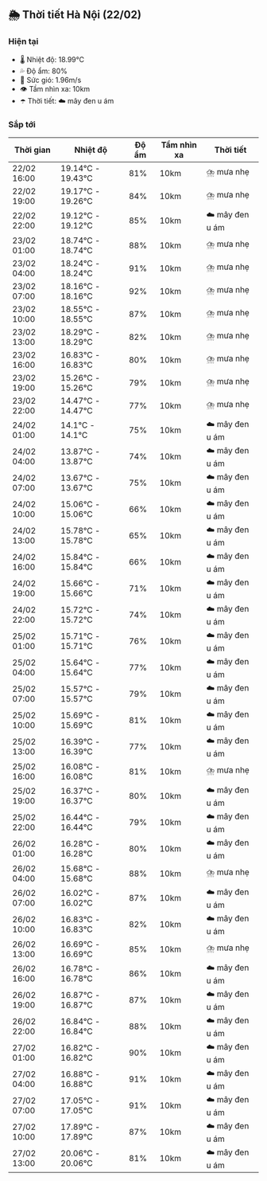 ## 🌦️ Thời tiết Hà Nội (22/02)

### Hiện tại

- 🌡️ Nhiệt độ: 18.99℃
- 💦 Độ ẩm: 80%
- 💨 Sức gió: 1.96m/s
- 👁️ Tầm nhìn xa: 10km
- ☂️ Thời tiết: ☁️ mây đen u ám

### Sắp tới

| Thời gian | Nhiệt độ | Độ ẩm | Tầm nhìn xa | Thời tiết |
| --- | --- | --- | --- | --- |
| 22/02 16:00 | 19.14℃ - 19.43℃ | 81% | 10km | ⛈️ mưa nhẹ |
| 22/02 19:00 | 19.17℃ - 19.26℃ | 84% | 10km | ⛈️ mưa nhẹ |
| 22/02 22:00 | 19.12℃ - 19.12℃ | 85% | 10km | ☁️ mây đen u ám |
| 23/02 01:00 | 18.74℃ - 18.74℃ | 88% | 10km | ⛈️ mưa nhẹ |
| 23/02 04:00 | 18.24℃ - 18.24℃ | 91% | 10km | ⛈️ mưa nhẹ |
| 23/02 07:00 | 18.16℃ - 18.16℃ | 92% | 10km | ⛈️ mưa nhẹ |
| 23/02 10:00 | 18.55℃ - 18.55℃ | 87% | 10km | ⛈️ mưa nhẹ |
| 23/02 13:00 | 18.29℃ - 18.29℃ | 82% | 10km | ⛈️ mưa nhẹ |
| 23/02 16:00 | 16.83℃ - 16.83℃ | 80% | 10km | ⛈️ mưa nhẹ |
| 23/02 19:00 | 15.26℃ - 15.26℃ | 79% | 10km | ⛈️ mưa nhẹ |
| 23/02 22:00 | 14.47℃ - 14.47℃ | 77% | 10km | ⛈️ mưa nhẹ |
| 24/02 01:00 | 14.1℃ - 14.1℃ | 75% | 10km | ☁️ mây đen u ám |
| 24/02 04:00 | 13.87℃ - 13.87℃ | 74% | 10km | ☁️ mây đen u ám |
| 24/02 07:00 | 13.67℃ - 13.67℃ | 75% | 10km | ☁️ mây đen u ám |
| 24/02 10:00 | 15.06℃ - 15.06℃ | 66% | 10km | ☁️ mây đen u ám |
| 24/02 13:00 | 15.78℃ - 15.78℃ | 65% | 10km | ☁️ mây đen u ám |
| 24/02 16:00 | 15.84℃ - 15.84℃ | 66% | 10km | ☁️ mây đen u ám |
| 24/02 19:00 | 15.66℃ - 15.66℃ | 71% | 10km | ☁️ mây đen u ám |
| 24/02 22:00 | 15.72℃ - 15.72℃ | 74% | 10km | ☁️ mây đen u ám |
| 25/02 01:00 | 15.71℃ - 15.71℃ | 76% | 10km | ☁️ mây đen u ám |
| 25/02 04:00 | 15.64℃ - 15.64℃ | 77% | 10km | ☁️ mây đen u ám |
| 25/02 07:00 | 15.57℃ - 15.57℃ | 79% | 10km | ☁️ mây đen u ám |
| 25/02 10:00 | 15.69℃ - 15.69℃ | 81% | 10km | ☁️ mây đen u ám |
| 25/02 13:00 | 16.39℃ - 16.39℃ | 77% | 10km | ☁️ mây đen u ám |
| 25/02 16:00 | 16.08℃ - 16.08℃ | 81% | 10km | ⛈️ mưa nhẹ |
| 25/02 19:00 | 16.37℃ - 16.37℃ | 80% | 10km | ☁️ mây đen u ám |
| 25/02 22:00 | 16.44℃ - 16.44℃ | 79% | 10km | ☁️ mây đen u ám |
| 26/02 01:00 | 16.28℃ - 16.28℃ | 80% | 10km | ☁️ mây đen u ám |
| 26/02 04:00 | 15.68℃ - 15.68℃ | 88% | 10km | ⛈️ mưa nhẹ |
| 26/02 07:00 | 16.02℃ - 16.02℃ | 87% | 10km | ☁️ mây đen u ám |
| 26/02 10:00 | 16.83℃ - 16.83℃ | 82% | 10km | ☁️ mây đen u ám |
| 26/02 13:00 | 16.69℃ - 16.69℃ | 85% | 10km | ⛈️ mưa nhẹ |
| 26/02 16:00 | 16.78℃ - 16.78℃ | 86% | 10km | ☁️ mây đen u ám |
| 26/02 19:00 | 16.87℃ - 16.87℃ | 87% | 10km | ☁️ mây đen u ám |
| 26/02 22:00 | 16.84℃ - 16.84℃ | 88% | 10km | ☁️ mây đen u ám |
| 27/02 01:00 | 16.82℃ - 16.82℃ | 90% | 10km | ☁️ mây đen u ám |
| 27/02 04:00 | 16.88℃ - 16.88℃ | 91% | 10km | ☁️ mây đen u ám |
| 27/02 07:00 | 17.05℃ - 17.05℃ | 91% | 10km | ☁️ mây đen u ám |
| 27/02 10:00 | 17.89℃ - 17.89℃ | 87% | 10km | ☁️ mây đen u ám |
| 27/02 13:00 | 20.06℃ - 20.06℃ | 81% | 10km | ☁️ mây đen u ám |
